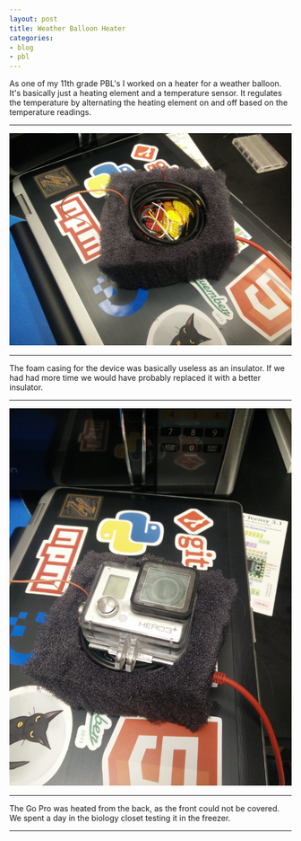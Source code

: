 ```yaml
---
layout: post
title: Weather Balloon Heater
categories:
- blog
- pbl
---
```


As one of my 11th grade PBL's I worked on a heater for a weather balloon. It's basically just a heating element and a temperature sensor. It regulates the temperature by alternating the heating element on and off based on the temperature readings. 

---

![Wiring](/assets/wiring.jpg)

---

The foam casing for the device was basically useless as an insulator. If we had had more time we would have probably replaced it with a better insulator.

---

![Go Pro](/assets/gopro.jpg)
   
---

The Go Pro was heated from the back, as the front could not be covered. We spent a day in the biology closet testing it in the freezer.

---
